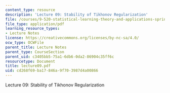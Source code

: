 ```yaml
---
content_type: resource
description: 'Lecture 09: Stability of Tikhonov Regularization'
file: /courses/9-520-statistical-learning-theory-and-applications-spring-2003/cd268f69ba17846a9f703987d4a00866_lecture09.pdf
file_type: application/pdf
learning_resource_types:
- Lecture Notes
license: https://creativecommons.org/licenses/by-nc-sa/4.0/
ocw_type: OCWFile
parent_title: Lecture Notes
parent_type: CourseSection
parent_uid: c3405bb5-75a1-6db6-0da2-86904c35ff6c
resourcetype: Document
title: lecture09.pdf
uid: cd268f69-ba17-846a-9f70-3987d4a00866
---
```

Lecture 09: Stability of Tikhonov Regularization